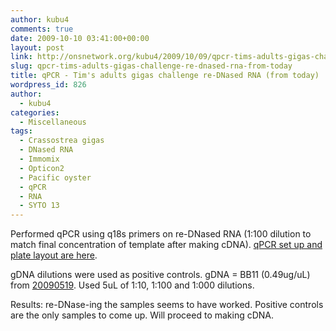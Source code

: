 ```yaml
---
author: kubu4
comments: true
date: 2009-10-10 03:41:00+00:00
layout: post
link: http://onsnetwork.org/kubu4/2009/10/09/qpcr-tims-adults-gigas-challenge-re-dnased-rna-from-today/
slug: qpcr-tims-adults-gigas-challenge-re-dnased-rna-from-today
title: qPCR - Tim's adults gigas challenge re-DNased RNA (from today)
wordpress_id: 826
author:
  - kubu4
categories:
  - Miscellaneous
tags:
  - Crassostrea gigas
  - DNased RNA
  - Immomix
  - Opticon2
  - Pacific oyster
  - qPCR
  - RNA
  - SYTO 13
---
```


Performed qPCR using q18s primers on re-DNased RNA (1:100 dilution to match final concentration of template after making cDNA). [qPCR set up and plate layout are here](http://eagle.fish.washington.edu/Arabidopsis/Notebook%20Workup%20Files/20091009-01.jpg).

gDNA dilutions were used as positive controls. gDNA = BB11 (0.49ug/uL) from [20090519](/Sam%27s+Working+Notebook+Jan-May+2009#sjw20090519). Used 5uL of 1:10, 1:100 and 1:000 dilutions.

Results: re-DNase-ing the samples seems to have worked. Positive controls are the only samples to come up. Will proceed to making cDNA.
